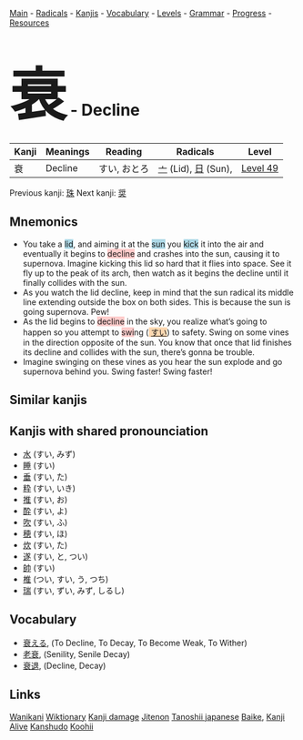 <style> bigfont {font-size: 100px}</style>
[Main](../README.md) -
[Radicals](../radicals.md) -
[Kanjis](../kanjis.md) -
[Vocabulary](../vocabulary.md) -
[Levels](../levels.md) -
[Grammar](../grammar.md) - 
[Progress](../progress.md) -
[Resources](../resources.md)
# <bigfont> 衰</bigfont> - Decline 

| Kanji | Meanings | Reading | Radicals | Level |
| --- | --- | --- | --- | --- |
| 衰 | Decline | すい, おとろ | [亠](../radicals/亠.md) (Lid), [日](../radicals/日.md) (Sun),  | [Level 49](../levels/wk_level49.md) |

Previous kanji: [珠](珠.md) Next kanji: [奨](奨.md) 

## Mnemonics
 * You take a <span style="background-color:#ADD8E6"> lid</span>, and aiming it at the <span style="background-color:#ADD8E6"> sun</span> you <span style="background-color:#ADD8E6"> kick</span> it into the air and eventually it begins to <span style="background-color:#ffcccb"> decline</span> and crashes into the sun, causing it to supernova. Imagine kicking this lid so hard that it flies into space. See it fly up to the peak of its arch, then watch as it begins the decline until it finally collides with the sun.
* As you watch the lid decline, keep in mind that the sun radical its middle line extending outside the box on both sides. This is because the sun is going supernova. Pew!
* As the lid begins to <span style="background-color:#ffcccb"> decline</span> in the sky, you realize what’s going to happen so you attempt to <span style="background-color:#ffcccb"> swi</span>ng (<span style="background-color:#fed8b1"> [すい](https://jisho.org/search/すい)</span>) to safety. Swing on some vines in the direction opposite of the sun. You know that once that lid finishes its decline and collides with the sun, there’s gonna be trouble.
* Imagine swinging on these vines as you hear the sun explode and go supernova behind you. Swing faster! Swing faster!


## Similar kanjis
 


## Kanjis with shared pronounciation
 * [水](水.md) (すい, みず)
* [睡](睡.md) (すい)
* [垂](垂.md) (すい, た)
* [粋](粋.md) (すい, いき)
* [推](推.md) (すい, お)
* [酔](酔.md) (すい, よ)
* [吹](吹.md) (すい, ふ)
* [穂](穂.md) (すい, ほ)
* [炊](炊.md) (すい, た)
* [遂](遂.md) (すい, と, つい)
* [帥](帥.md) (すい)
* [椎](椎.md) (つい, すい, う, つち)
* [瑞](瑞.md) (すい, ずい, みず, しるし)



## Vocabulary
 * [衰える](../vocabulary/衰.md), (To Decline, To Decay, To Become Weak, To Wither)
* [老衰](../vocabulary/衰.md), (Senility, Senile Decay)
* [衰退](../vocabulary/衰.md), (Decline, Decay)




## Links 


[Wanikani](https://www.wanikani.com/kanji/衰)
[Wiktionary](https://en.wiktionary.org/wiki/衰)
[Kanji damage](http://www.kanjidamage.com/kanji/search?utf8=✓&q=衰)
[Jitenon](https://jitenon.com/kanji/衰)
[Tanoshii japanese](https://www.tanoshiijapanese.com/dictionary/kanji.cfm?k=衰)
[Baike](https://baike.baidu.com/item/衰),
[Kanji Alive](https://app.kanjialive.com/衰)
[Kanshudo](https://www.kanshudo.com/searchmn?q=衰)
[Koohii](https://kanji.koohii.com/study/kanji/衰)
